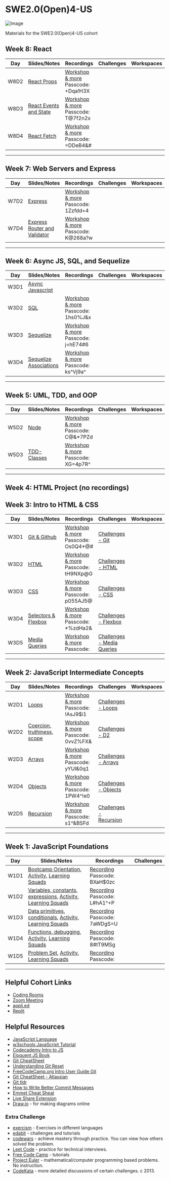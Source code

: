 # SWE2.0(Open)4-US

![Image](/images/banner.png "Multiverse banner")

Materials for the SWE2.0(Open)4-US cohort

## Week 8: React

|Day|Slides/Notes|Recordings|Challenges|Workspaces|
|-----| ------------- |---------------------|----------|-------|
|W8D2|[React Props](https://github.com/MultiverseLearningProducts/SWE-2.0-OPEN-4/tree/main/part-2/02-week-5/01-react-props)|[Workshop & more](https://multiverse-io.zoom.us/rec/share/czFPK2AykovKgb7CCE1R54yjVITLVj2m7INJWo1MasxU0kRdMGOGgFTyIx1L9GFk.hZZUMIq1ShfhgoVO) Passcode: +Dqa!H3X  ||
|W8D3|[React Events and State](https://github.com/MultiverseLearningProducts/SWE-2.0-OPEN-4/tree/main/part-2/02-week-5/02-react-state)|[Workshop & more](https://multiverse-io.zoom.us/rec/share/6QCE3WqNqi-QBs_Ccc-kuxdQ-EpGgVVdDG8GKQBeRsWbgs-Doq47zPAVVKKgKFF3.Tc85N6CIZNB665bF) Passcode: T@7f2n2x ||
|W8D4|[React Fetch](https://github.com/MultiverseLearningProducts/SWE-2.0-OPEN-4/tree/main/part-2/02-week-5/03-react-fetch)|[Workshop & more](https://multiverse-io.zoom.us/rec/share/BoKq5BeQP8cwHOdDTLDZjkDekuaBQpm0zfYEetDYCp06Zc2J-TR4XLvvezssWs6L.28kMSMPGa9peF5Zz) Passcode: =DDeB4&# ||
---

## Week 7: Web Servers and Express

|Day|Slides/Notes|Recordings|Challenges|Workspaces|
|-----| ------------- |---------------------|----------|-------|
|W7D2|[Express](https://github.com/MultiverseLearningProducts/SWE-2.0-OPEN-4/tree/main/part-2/02-week-4/express)|[Workshop & more](https://multiverse-io.zoom.us/rec/share/4LYEjZZDenWItpY9iosvHJ0amJyBVyCr7Z0rQX6Jry9Fdqy26Kg0jB1oLKPfYVJ0.U5AvQt57mLwtgKgo) Passcode: 1Zzfdd+4  ||
|W7D4|[Express Router and Validator](https://github.com/MultiverseLearningProducts/SWE-2.0-OPEN-4/tree/main/part-2/02-week-4/express-router)|[Workshop & more](https://multiverse-io.zoom.us/rec/share/f2nQyJ94eje5lQkWBAcEd3eqdYxW1EtNVtSt88ghqh2U6zxZmXCDw8a_ObJwSHws.SIxYhD1EdVl5nilg) Passcode: K@268a?w ||

---

## Week 6: Async JS, SQL, and Sequelize

|Day|Slides/Notes|Recordings|Challenges|Workspaces|
|-----| ------------- |---------------------|----------|-------|
|W3D1|[Async Javascript](https://github.com/MultiverseLearningProducts/SWE-2.0-OPEN-4/tree/main/part-2/02-week-3/asynchronous-js)|||
|W3D2|[SQL](https://github.com/MultiverseLearningProducts/SWE-2.0-OPEN-4/tree/main/part-2/02-week-3/sql)|[Workshop & more](https://multiverse-io.zoom.us/rec/share/q-o4bY3wlwB4v7YrOvgdN5acWMKbkAb-eqcMiv-p4qs8FH5x7WoPHmxTeJ8pxYnH.7J37XSgeMg-4lW9q) Passcode: 1hs0%J&x||
|W3D3|[Sequelize](https://github.com/MultiverseLearningProducts/SWE-2.0-OPEN-4/tree/main/part-2/02-week-3/sequelize)|[Workshop & more](https://multiverse-io.zoom.us/rec/share/ax_6wCqstZ2yWyr_KqNXOGLdfmWieTj8UuJTgAFuyyeN_QBNnXNN0WWnIssUMxYk.4gRTcLIjqRQDC4Qc) Passcode: j=hE74#6||
|W3D4|[Sequelize Associations](https://github.com/MultiverseLearningProducts/SWE-2.0-OPEN-4/tree/main/part-2/02-week-3/sequelize-associations)|[Workshop & more](https://multiverse-io.zoom.us/rec/share/5uTXPtX36K2s2vEzo4uXTZ9NvyPyNuEhdBUPiHhsy1avd27Fuc8_yK90VXlSoVKH.BfcI7AOev9wX18Na) Passcode: ks^Vj9a^||
---

## Week 5: UML, TDD, and OOP

|Day|Slides/Notes|Recordings|Challenges|Workspaces|
|-----| ------------- |---------------------|----------|-------|
|W5D2|[Node](https://github.com/MultiverseLearningProducts/SWE-2.0-OPEN-4/tree/main/part-2/02-week-1/02-node)|[Workshop & more](https://multiverse-io.zoom.us/rec/share/rdDDCrqiIgyZOxDtmRdsT-z7xwu-HxE-MzQHXKfkcO0fyag00Nxowg6SgpbFcPDe.4SLM5mvJdSavKbI5) Passcode: C@&*7PZd||
|W5D3|[TDD-Classes](https://github.com/MultiverseLearningProducts/SWE-2.0-OPEN-4/tree/main/part-2/02-week-1/03-TDD-Classes)|[Workshop & more](https://multiverse-io.zoom.us/rec/share/eCWfZ64Yv9SCa5T5pIiPNU-8BmvwkTwbiSvzM2Lr3sZcUL5wdynqEKSeZ-08tgu8.kmc1CtCez8rgyyWZ) Passcode: XG=4p7R^||
---

## Week 4: HTML Project (no recordings)


## Week 3: Intro to HTML & CSS

|Day|Slides/Notes|Recordings|Challenges|Workspaces|
|-----| ------------- |---------------------|----------|-------|
|W3D1|[Git & Github](https://github.com/MultiverseLearningProducts/SWE-2.0-OPEN-4/tree/main/03-Week3-DO-NOT-EDIT/1-Git)|[Workshop & more](https://multiverse-io.zoom.us/rec/share/MV7xVdAa-MAR0iKlmOc9Q1jh6WeGa2QapmbN0FA8r8lv2QkPjAc35sTqdDHgtNCO.zHmHSUPUy7g5zpqn) Passcode: Os0Q4*@#  |[Challenges - Git](https://learngitbranching.js.org/?locale=en_US)|
|W3D2|[HTML](/Users/lindaeng/Desktop/SWE-2.0-OPEN-4/02-Week2-DO-NOT-EDIT/2-truthiness-and-scope)|[Workshop & more](https://multiverse-io.zoom.us/rec/share/8UYY9QyBFqvS5xe8fg8YXaB9oH5kld8APzv8fo0mrc8EM048dtiFM84-J2_EWH8g.bDtCx-UTVWbGe2Ll) Passcode: tH9NXp@G|[Challenges - HTML]()|
|W3D3|[CSS](/Users/lindaeng/Desktop/SWE-2.0-OPEN-4/02-Week2-DO-NOT-EDIT/3-Arrays)|[Workshop & more](https://multiverse-io.zoom.us/rec/share/L9pOLG1Bvlzq6PqNM2bUs8-dgn5Ik8aZvlTB_bLFm_GED8GGUhFrSgKOwFgutnDG.gWFWkTDLm_Sp7_f5) Passcode: p055AJ5@|[Challenges - CSS]()|
|W3D4|[Selectors & Flexbox](/Users/lindaeng/Desktop/SWE-2.0-OPEN-4/02-Week2-DO-NOT-EDIT/4-Objects)|[Workshop & more](https://multiverse-io.zoom.us/rec/share/K9IMj4q1BfMeJV2khZIE6IJ1Bay0cuCWPMRQXWiLUN2NaSrEbmLwO_00mgAzoPmG.K5Gpprl7QovJtx_X) Passcode: *%zdHa2&|[Challenges - Flexbox]()|
|W3D5|[Media Queries]()|[Workshop & more]() Passcode: |[Challenges - Media Queries]()|
---

## Week 2: JavaScript Intermediate Concepts

|Day|Slides/Notes|Recordings|Challenges|Workspaces|
|-----| ------------- |---------------------|----------|-------|
|W2D1|[Loops](/Users/lindaeng/Desktop/SWE-2.0-OPEN-4/02-Week2-DO-NOT-EDIT/1-loops)|[Workshop & more](https://multiverse-io.zoom.us/rec/share/mVRhf6u7H9JZ_G_NOiju0Hrm5W8hTmC-xySUvfaQVgikixiqhljUH7a9Gdsa-_32.Wk2myb6AENSAR4CM) Passcode: !AsJ9$i1  |[Challenges - Loops]()|
|W2D2|[Coercion, truthiness, scope](/Users/lindaeng/Desktop/SWE-2.0-OPEN-4/02-Week2-DO-NOT-EDIT/2-truthiness-and-scope)|[Workshop & more](https://multiverse-io.zoom.us/rec/share/xa0kHt5yhsRgoKcGQQsr6axeJs8Ma-Bu5HfRkjV0x7tShiFnrYOVKN6qA6At_C-q.dgKbZynujwYqPy3v) Passcode: 0vvZ%FX&|[Challenges - D2]()|
|W2D3|[Arrays](/Users/lindaeng/Desktop/SWE-2.0-OPEN-4/02-Week2-DO-NOT-EDIT/3-Arrays)|[Workshop & more](https://multiverse-io.zoom.us/rec/share/FHlx0-A0Rf7gzWjk3tMIhZTWcww20AVxQT3Du7yB-66LaWSYNrQ708M24O4gV7gl.GbyhcMGL6cenR27W) Passcode: yYUl&0q1 |[Challenges - Arrays]()|
|W2D4|[Objects](/Users/lindaeng/Desktop/SWE-2.0-OPEN-4/02-Week2-DO-NOT-EDIT/4-Objects)|[Workshop & more](https://multiverse-io.zoom.us/rec/share/2QggfxGQn8rJ821k3NiulwOdHjUHuStqb_LYAOwlDOKfpRRNNsOt1WI574NVVTI.wkf3Zh3vvn_TjSfI) Passcode: 1PW4^!e0|[Challenges - Objects]()|
|W2D5|[Recursion](https://docs.google.com/presentation/d/e/2PACX-1vTHvjQq3Rf4O0bWIoAIBMLlqvySSEpdOhwQsW-0JK4S7EPgh5uM6Uq8IX45EhW_QaAn-ZUZsnBTvNoc/pub?start=false&loop=false&delayms=3000)|[Workshop & more](https://multiverse-io.zoom.us/rec/share/Be5Hd2nHaRgLWKf1tOlPwH92i42nIHnmZS0ffcYvG3PrKGUAUa0MonQAV4UF6nB5.NeZCW9gZGQRJwrS7) Passcode: s1^&BSFd|[Challenges - Recursion]()|
---

## Week 1: JavaScript Foundations

|Day|Slides/Notes|Recordings|Challenges|
|-----| ------------- |---------------------|----------|
|W1D1|[Bootcamp Orientation](), [Activity](), [Learning Squads]()| [Recording](https://multiverse-io.zoom.us/rec/share/67FLG1Bfrl-KpBt_NwIKYZkLkWQmJJkczLlv_yU3X2pdJXHrXZ3xKmzSwP7NwvbU.pI1O2wmgoHSRqA5V) Passcode: BXaH$0zc ||
|W1D2|[Variables, constants, expressions](01-Week1/2-variables-constants-expressions), [Activity](), [Learning Squads]()| [Recording](https://multiverse-io.zoom.us/rec/share/s1t2X2Fg9v3k3Bicd7bbF6wFV3oUwr6lyJpCnypjHnywjxWc4GyK03biLLRXiTkI.32_XauJLdXQ-pvx5) Passcode: L#hA1^+P ||
|W1D3|[Data primitives, conditionals](01-Week1-DO-NOT-EDIT/3-data-primitives-conditionals), [Activity](), [Learning Squads]()| [Recording](https://multiverse-io.zoom.us/rec/share/QL0zV8Etjcu3s455MVx4MUYaObUTIFz7HUlhM-U78XZS5y-2nTJIzV0CjnZrsh5-.kX-GrQzDvDuF24Ak) Passcode: 7aWDgS=U ||
|W1D4|[Functions, debugging](01-Week1-DO-NOT-EDIT/4-functions), [Activity](01-Week1-DO-NOT-EDIT/4-functions/functionPractice.js), [Learning Squads]()| [Recording](https://multiverse-io.zoom.us/rec/share/ZjmZQmqlhvHpMqPNQbPj_e3z3EZc4lwZRK48K3PxQqcWU5HjQZnqLy8Ou-UDQIE.XxdK-KFo_Z_eT5cG) Passcode: 8#tT9MSg ||
|W1D5|[Problem Set](), [Activity](), [Learning Squads]()| [Recording]() Passcode:  ||

---

## Helpful Cohort Links
* [Coding Rooms](https://app.codingrooms.com/app/)
* [Zoom Meeting]()
* [appli.ed](applied.multiverse.io)
* [Replit](https://replit.com/)

## Helpful Resources

* [JavaScript Language](https://developer.mozilla.org/en-US/docs/Web/JavaScript/Reference)
* [w3schools JavaScript Tutorial](https://www.w3schools.com/js/)
* [Codecademy Intro to JS](https://www.codecademy.com/learn/introduction-to-javascript)
* [Eloquent JS Book](https://eloquentjavascript.net/)
* [Git CheatSheet](https://education.github.com/git-cheat-sheet-education.pdf)
* [Understanding Git Reset](https://git-scm.com/book/en/v2/Git-Tools-Reset-Demystified)
* [FreeCodeCamp.org Intro User Guide Git](https://www.freecodecamp.org/news/git-and-github-for-beginners/)
* [Git CheatSheet - Atlassian](https://www.atlassian.com/git/tutorials/atlassian-git-cheatsheet)
* [Git tldr](https://tldr.ostera.io/git)
* [How to Write Better Commit Messages](https://www.freecodecamp.org/news/how-to-write-better-git-commit-messages/)
* [Emmet Cheat Sheat](https://docs.emmet.io/cheat-sheet/)
* [Live Share Extension](https://code.visualstudio.com/learn/collaboration/live-share)
* [Draw.io](https://app.diagrams.net/) - for making diagrams online

### Extra Challenge

* [exercism](https://exercism.org/) - Exercises in different languages
* [edabit](https://edabit.com) - challenges and tutorials
* [codewars](https://www.codewars.com/) - achieve mastery through practice. You can view how others solved the problem.
* [Leet Code](https://leetcode.com/) - practice for technical interviews.
* [Free Code Camp](https://www.freecodecamp.org/) - tutorials
* [Project Euler](https://projecteuler.net/) - mathematical/computer programming based problems. No instruction.
* [CodeKata](http://codekata.com/) - more detailed discussions of certain challenges. c 2013.
